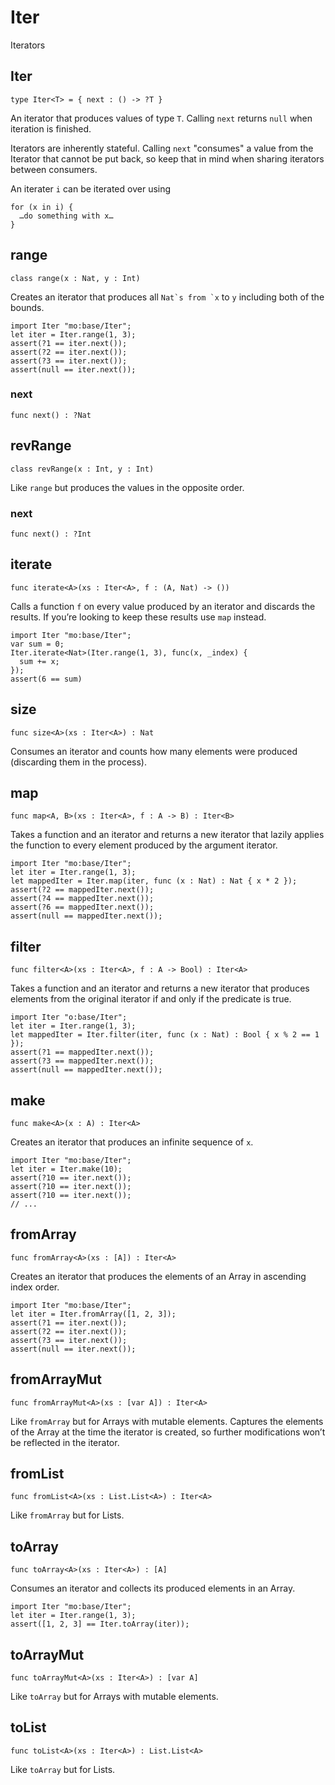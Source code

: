 # Iter

Iterators

## Iter

``` motoko
type Iter<T> = { next : () -> ?T }
```

An iterator that produces values of type `T`. Calling `next` returns `null` when iteration is finished.

Iterators are inherently stateful. Calling `next` "consumes" a value from the Iterator that cannot be put back, so keep that in mind when sharing iterators between consumers.

An iterater `i` can be iterated over using

    for (x in i) {
      …do something with x…
    }

## range

``` motoko
class range(x : Nat, y : Int)
```

Creates an iterator that produces all `` Nat`s from `x `` to `y` including both of the bounds.

``` motoko
import Iter "mo:base/Iter";
let iter = Iter.range(1, 3);
assert(?1 == iter.next());
assert(?2 == iter.next());
assert(?3 == iter.next());
assert(null == iter.next());
```

### next

``` motoko
func next() : ?Nat
```

## revRange

``` motoko
class revRange(x : Int, y : Int)
```

Like `range` but produces the values in the opposite order.

### next

``` motoko
func next() : ?Int
```

## iterate

``` motoko
func iterate<A>(xs : Iter<A>, f : (A, Nat) -> ())
```

Calls a function `f` on every value produced by an iterator and discards the results. If you’re looking to keep these results use `map` instead.

``` motoko
import Iter "mo:base/Iter";
var sum = 0;
Iter.iterate<Nat>(Iter.range(1, 3), func(x, _index) {
  sum += x;
});
assert(6 == sum)
```

## size

``` motoko
func size<A>(xs : Iter<A>) : Nat
```

Consumes an iterator and counts how many elements were produced (discarding them in the process).

## map

``` motoko
func map<A, B>(xs : Iter<A>, f : A -> B) : Iter<B>
```

Takes a function and an iterator and returns a new iterator that lazily applies the function to every element produced by the argument iterator.

``` motoko
import Iter "mo:base/Iter";
let iter = Iter.range(1, 3);
let mappedIter = Iter.map(iter, func (x : Nat) : Nat { x * 2 });
assert(?2 == mappedIter.next());
assert(?4 == mappedIter.next());
assert(?6 == mappedIter.next());
assert(null == mappedIter.next());
```

## filter

``` motoko
func filter<A>(xs : Iter<A>, f : A -> Bool) : Iter<A>
```

Takes a function and an iterator and returns a new iterator that produces elements from the original iterator if and only if the predicate is true.

``` motoko
import Iter "o:base/Iter";
let iter = Iter.range(1, 3);
let mappedIter = Iter.filter(iter, func (x : Nat) : Bool { x % 2 == 1 });
assert(?1 == mappedIter.next());
assert(?3 == mappedIter.next());
assert(null == mappedIter.next());
```

## make

``` motoko
func make<A>(x : A) : Iter<A>
```

Creates an iterator that produces an infinite sequence of `x`.

``` motoko
import Iter "mo:base/Iter";
let iter = Iter.make(10);
assert(?10 == iter.next());
assert(?10 == iter.next());
assert(?10 == iter.next());
// ...
```

## fromArray

``` motoko
func fromArray<A>(xs : [A]) : Iter<A>
```

Creates an iterator that produces the elements of an Array in ascending index order.

``` motoko
import Iter "mo:base/Iter";
let iter = Iter.fromArray([1, 2, 3]);
assert(?1 == iter.next());
assert(?2 == iter.next());
assert(?3 == iter.next());
assert(null == iter.next());
```

## fromArrayMut

``` motoko
func fromArrayMut<A>(xs : [var A]) : Iter<A>
```

Like `fromArray` but for Arrays with mutable elements. Captures the elements of the Array at the time the iterator is created, so further modifications won’t be reflected in the iterator.

## fromList

``` motoko
func fromList<A>(xs : List.List<A>) : Iter<A>
```

Like `fromArray` but for Lists.

## toArray

``` motoko
func toArray<A>(xs : Iter<A>) : [A]
```

Consumes an iterator and collects its produced elements in an Array.

``` motoko
import Iter "mo:base/Iter";
let iter = Iter.range(1, 3);
assert([1, 2, 3] == Iter.toArray(iter));
```

## toArrayMut

``` motoko
func toArrayMut<A>(xs : Iter<A>) : [var A]
```

Like `toArray` but for Arrays with mutable elements.

## toList

``` motoko
func toList<A>(xs : Iter<A>) : List.List<A>
```

Like `toArray` but for Lists.
